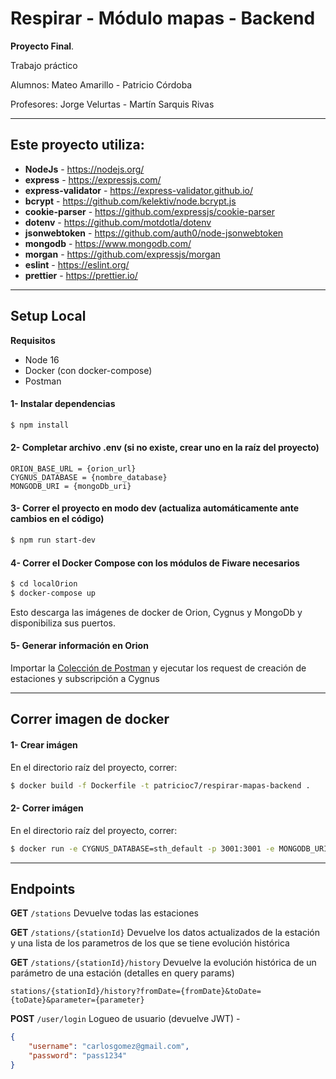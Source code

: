 # Respirar - Módulo mapas - Backend

**Proyecto Final**.

Trabajo práctico

Alumnos: Mateo Amarillo - Patricio Córdoba

Profesores: Jorge Velurtas - Martín Sarquis Rivas

****

## Este proyecto utiliza: ##

- **NodeJs** - https://nodejs.org/
- **express** - https://expressjs.com/
- **express-validator** - https://express-validator.github.io/
- **bcrypt** - https://github.com/kelektiv/node.bcrypt.js
- **cookie-parser** - https://github.com/expressjs/cookie-parser
- **dotenv** - https://github.com/motdotla/dotenv
- **jsonwebtoken** - https://github.com/auth0/node-jsonwebtoken
- **mongodb** - https://www.mongodb.com/
- **morgan** - https://github.com/expressjs/morgan
- **eslint** - https://eslint.org/
- **prettier** - https://prettier.io/

****

## Setup Local
**Requisitos**
- Node 16
- Docker (con docker-compose)
- Postman

#### 1- Instalar dependencias ####
```bash
$ npm install
```
#### 2- Completar archivo .env (si no existe, crear uno en la raíz del proyecto)
```env
ORION_BASE_URL = {orion_url}
CYGNUS_DATABASE = {nombre_database}
MONGODB_URI = {mongoDb_uri}
```
#### 3- Correr el proyecto en modo dev (actualiza automáticamente ante cambios en el código) ####
```bash
$ npm run start-dev
```

#### 4- Correr el Docker Compose con los módulos de Fiware necesarios ####
```bash
$ cd localOrion
$ docker-compose up
```
Esto descarga las imágenes de docker de Orion, Cygnus y MongoDb y disponibiliza sus puertos.

#### 5- Generar información en Orion ####
Importar la [Colección de Postman](localOrion/Orion%20Local.postman_collection.json) y ejecutar los request de creación de estaciones y subscripción a Cygnus

****

## Correr imagen de docker
#### 1- Crear imágen ####
En el directorio raíz del proyecto, correr:
```bash
$ docker build -f Dockerfile -t patricioc7/respirar-mapas-backend .
```

#### 2- Correr imágen ####
En el directorio raíz del proyecto, correr:
```bash
$ docker run -e CYGNUS_DATABASE=sth_default -p 3001:3001 -e MONGODB_URI="{MONGODB_URI}" -e ORION_BASE_URL="{ORION_BASE_URL}" -e CYGNUS_DATABASE="{CYGNUS_DATABASE}" patricioc7/espirar-mapas-backend
```

****

## Endpoints

**GET** `/stations` Devuelve todas las estaciones

**GET** `/stations/{stationId}` Devuelve los datos actualizados de la estación y una lista de los parametros de los que se tiene evolución histórica


**GET** `/stations/{stationId}/history` Devuelve la evolución histórica de un parámetro de una estación  (detalles en query params)
```url
stations/{stationId}/history?fromDate={fromDate}&toDate={toDate}&parameter={parameter}
```

**POST** `/user/login` Logueo de usuario (devuelve JWT) - 
```json 
{
    "username": "carlosgomez@gmail.com",
    "password": "pass1234"
}
```
